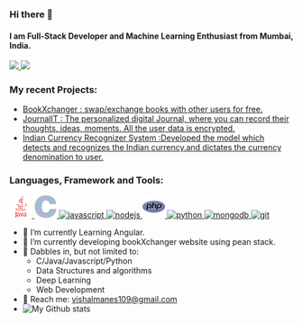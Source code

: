 
### Hi there 👋

#### I am Full-Stack Developer and Machine Learning Enthusiast from Mumbai, India.

<p>
<a href="https://vishalmanes109.github.io/portfolio/" target="_blank">
  <img src="https://img.shields.io/badge/website-%23E34F26.svg?&style=for-the-badge" />
</a>

<a href="https://www.linkedin.com/in/vishalm109/" target="_blank">
  <img src="https://img.shields.io/badge/linkedin-%230077B5.svg?&style=for-the-badge&logo=linkedin&logoColor=white" />
</a>

</p>

### My recent Projects:

- <a href="https://bookxchanger.ninja/">BookXchanger : swap/exchange books with other users for free.</a>
  <br/>
- <a href="https://myjournalit.herokuapp.com">JournalIT : The personalized digital Journal, where you can record their thoughts, ideas, moments. All the user data is encrypted. </a>
  <br/>
- <a href="https://www.youtube.com/watch?v=CTQaOSVYpn8&t=1s"> Indian Currency Recognizer System :Developed the model which detects and recognizes the Indian currency.and dictates the currency denomination to user.
  </a>

<h3 align="left">Languages, Framework and Tools:</h3>
<p align="left"> 
  
   <a href="https://docs.oracle.com/en/java/" target="_blank"> <img src="https://github.com/devicons/devicon/blob/master/icons/java/java-plain-wordmark.svg" alt="java" width="40" height="40"/> </a> 
  <a href="https://devdocs.io/c/" target="_blank"> <img src="https://github.com/devicons/devicon/blob/master/icons/c/c-original.svg" alt="C" width="40" height="40"/> </a> 
   <a href="https://developer.mozilla.org/en-US/docs/Web/JavaScript" target="_blank"> <img src="https://devicons.github.io/devicon/devicon.git/icons/javascript/javascript-original.svg" alt="javascript" width="40" height="40"/>
   <a href="https://nodejs.org" target="_blank"> <img src="https://devicons.github.io/devicon/devicon.git/icons/nodejs/nodejs-original-wordmark.svg" alt="nodejs" width="40" height="40"/> </a>
    <a href="https://www.php.net/docs.php" target="_blank"> <img src="https://github.com/devicons/devicon/blob/master/icons/php/php-original.svg" alt="php" width="40" height="40"/> </a> 
  <a href="https://www.python.org" target="_blank"> <img src="https://devicons.github.io/devicon/devicon.git/icons/python/python-original.svg" alt="python" width="40" height="40"/> </a>
    <a href="https://www.mongodb.com/" target="_blank"> <img src="https://devicons.github.io/devicon/devicon.git/icons/mongodb/mongodb-original-wordmark.svg" alt="mongodb" width="40" height="40"/> </a>
   <a href="https://git-scm.com/" target="_blank"> <img src="https://www.vectorlogo.zone/logos/git-scm/git-scm-icon.svg" alt="git" width="40" height="40"/> </a>
</p>

- 🔭 I’m currently Learning Angular.
- 🌟 I’m currently developing bookXchanger website using pean stack.
- 🌱 Dabbles in, but not limited to:
  - C/Java/Javascript/Python
  - Data Structures and algorithms
  - Deep Learning
  - Web Development
- 📧 Reach me: [vishalmanes109@gmail.com](mailto:vishalmanes109@gmail.com)
- ![My Github stats](https://github-readme-stats.vercel.app/api?username=vishalmanes109&count_private=true)
